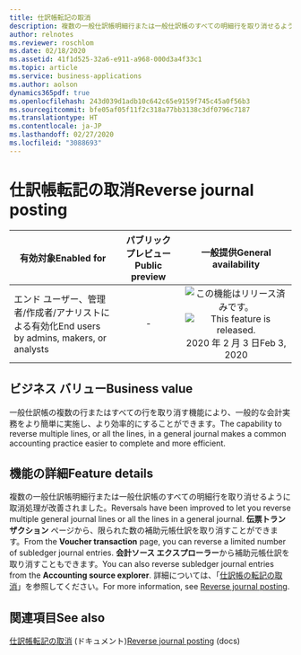```yaml
---
title: 仕訳帳転記の取消
description: 複数の一般仕訳帳明細行または一般仕訳帳のすべての明細行を取り消せるように取消処理が改善されました。
author: relnotes
ms.reviewer: roschlom
ms.date: 02/18/2020
ms.assetid: 41f1d525-32a6-e911-a968-000d3a4f33c1
ms.topic: article
ms.service: business-applications
ms.author: aolson
dynamics365pdf: true
ms.openlocfilehash: 243d039d1adb10c642c65e9159f745c45a0f56b3
ms.sourcegitcommit: bfe05af05f11f2c318a77bb3138c3df0796c7187
ms.translationtype: HT
ms.contentlocale: ja-JP
ms.lasthandoff: 02/27/2020
ms.locfileid: "3088693"
---
```

# <a name="reverse-journal-posting"></a><span data-ttu-id="0f8a3-103">仕訳帳転記の取消</span><span class="sxs-lookup"><span data-stu-id="0f8a3-103">Reverse journal posting</span></span>


| <span data-ttu-id="0f8a3-104">有効対象</span><span class="sxs-lookup"><span data-stu-id="0f8a3-104">Enabled for</span></span>    |  <span data-ttu-id="0f8a3-105">パブリック プレビュー</span><span class="sxs-lookup"><span data-stu-id="0f8a3-105">Public preview</span></span> | <span data-ttu-id="0f8a3-106">一般提供</span><span class="sxs-lookup"><span data-stu-id="0f8a3-106">General availability</span></span> | 
| ---------- | :----------: |:----------: |
|<span data-ttu-id="0f8a3-107">エンド ユーザー、管理者/作成者/アナリストによる有効化</span><span class="sxs-lookup"><span data-stu-id="0f8a3-107">End users by admins, makers, or analysts</span></span>|-| <span data-ttu-id="0f8a3-108">![この機能はリリース済みです。](/dynamics365-release-plan/media/green-checkmark.png "この機能はリリース済みです。")</span><span class="sxs-lookup"><span data-stu-id="0f8a3-108">![This feature is released.](/dynamics365-release-plan/media/green-checkmark.png "This feature is released.")</span></span> <span data-ttu-id="0f8a3-109">2020 年 2 月 3 日</span><span class="sxs-lookup"><span data-stu-id="0f8a3-109">Feb 3, 2020</span></span>|


## <a name="business-value"></a><span data-ttu-id="0f8a3-110">ビジネス バリュー</span><span class="sxs-lookup"><span data-stu-id="0f8a3-110">Business value</span></span>
<!-- bv start -->
<span data-ttu-id="0f8a3-111">一般仕訳帳の複数の行またはすべての行を取り消す機能により、一般的な会計実務をより簡単に実施し、より効率的にすることができます。</span><span class="sxs-lookup"><span data-stu-id="0f8a3-111">The capability to reverse multiple lines, or all the lines, in a general journal makes a common accounting practice easier to complete and more efficient.</span></span>
<!-- bv end -->



## <a name="feature-details"></a><span data-ttu-id="0f8a3-112">機能の詳細</span><span class="sxs-lookup"><span data-stu-id="0f8a3-112">Feature details</span></span>
<!--feature detail start -->
<span data-ttu-id="0f8a3-113">複数の一般仕訳帳明細行または一般仕訳帳のすべての明細行を取り消せるように取消処理が改善されました。</span><span class="sxs-lookup"><span data-stu-id="0f8a3-113">Reversals have been improved to let you reverse multiple general journal lines or all the lines in a general journal.</span></span> <span data-ttu-id="0f8a3-114">**伝票トランザクション** ページから、限られた数の補助元帳仕訳を取り消すことができます。</span><span class="sxs-lookup"><span data-stu-id="0f8a3-114">From the **Voucher transaction** page, you can reverse a limited number of subledger journal entries.</span></span> <span data-ttu-id="0f8a3-115">**会計ソース エクスプローラー**から補助元帳仕訳を取り消すこともできます。</span><span class="sxs-lookup"><span data-stu-id="0f8a3-115">You can also reverse subledger journal entries from the **Accounting source explorer**.</span></span> <span data-ttu-id="0f8a3-116">詳細については、「[仕訳帳の転記の取消](https://docs.microsoft.com/dynamics365/finance/general-ledger/reverse-journal-posting)」を参照してください。</span><span class="sxs-lookup"><span data-stu-id="0f8a3-116">For more information, see [Reverse journal posting](https://docs.microsoft.com/dynamics365/finance/general-ledger/reverse-journal-posting).</span></span>
<!--feature detail end -->










## <a name="see-also"></a><span data-ttu-id="0f8a3-117">関連項目</span><span class="sxs-lookup"><span data-stu-id="0f8a3-117">See also</span></span>

<span data-ttu-id="0f8a3-118">[仕訳帳転記の取消](https://docs.microsoft.com/dynamics365/finance/general-ledger/reverse-journal-posting) (ドキュメント)</span><span class="sxs-lookup"><span data-stu-id="0f8a3-118">[Reverse journal posting](https://docs.microsoft.com/dynamics365/finance/general-ledger/reverse-journal-posting) (docs)</span></span>
